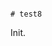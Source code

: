                                                                                                                                                                     # test8

Init.
